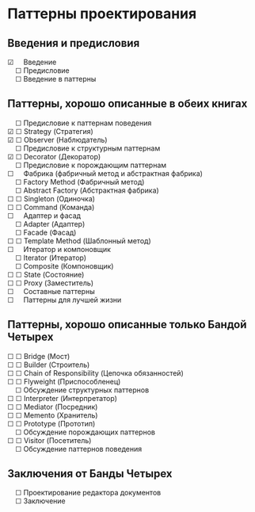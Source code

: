 # Паттерны проектирования

## Введения и предисловия

☑ &nbsp; &nbsp; Введение  
&nbsp; &nbsp; ☐ Предисловие  
&nbsp; &nbsp; ☐ Введение в паттерны

## Паттерны, хорошо описанные в обеих книгах

&nbsp; &nbsp; ☐ Предисловие к паттернам поведения  
☑ ☐ Strategy (Стратегия)  
☑ ☐ Observer (Наблюдатель)  
&nbsp; &nbsp; ☐ Предисловие к структурным паттернам  
☑ ☐ Decorator (Декоратор)  
&nbsp; &nbsp; ☐ Предисловие к порождающим паттернам  
☐ &nbsp; &nbsp; Фабрика (фабричный метод и абстрактная фабрика)  
&nbsp; &nbsp; ☐ Factory Method (Фабричный метод)  
&nbsp; &nbsp; ☐ Abstract Factory (Абстрактная фабрика)  
☐ ☐ Singleton (Одиночка)  
☐ ☐ Command (Команда)  
☐ &nbsp; &nbsp; Адаптер и фасад  
&nbsp; &nbsp; ☐ Adapter (Адаптер)  
&nbsp; &nbsp; ☐ Facade (Фасад)  
☐ ☐ Template Method (Шаблонный метод)  
☐ &nbsp; &nbsp; Итератор и компоновщик  
&nbsp; &nbsp; ☐ Iterator (Итератор)  
&nbsp; &nbsp; ☐ Composite (Компоновщик)  
☐ ☐ State (Состояние)  
☐ ☐ Proxy (Заместитель)  
☐ &nbsp; &nbsp; Составные паттерны  
☐ &nbsp; &nbsp; Паттерны для лучшей жизни

## Паттерны, хорошо описанные только Бандой Четырех

☐ ☐ Bridge (Мост)  
☐ ☐ Builder (Строитель)  
☐ ☐ Chain of Responsibility (Цепочка обязанностей)  
☐ ☐ Flyweight (Приспособленец)  
&nbsp; &nbsp; ☐ Обсуждение структурных паттернов  
☐ ☐ Interpreter (Интерпретатор)  
☐ ☐ Mediator (Посредник)  
☐ ☐ Memento (Хранитель)  
☐ ☐ Prototype (Прототип)  
&nbsp; &nbsp; ☐ Обсуждение порождающих паттернов  
☐ ☐ Visitor (Посетитель)  
&nbsp; &nbsp; ☐ Обсуждение паттернов поведения

## Заключения от Банды Четырех

&nbsp; &nbsp; ☐ Проектирование редактора документов  
&nbsp; &nbsp; ☐ Заключение
